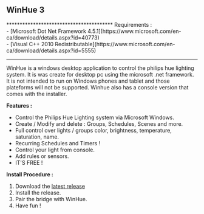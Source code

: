 <h2>WinHue 3</h2>
****************************************
Requirements : <br/>
- [Microsoft Dot Net Framework 4.5.1](https://www.microsoft.com/en-ca/download/details.aspx?id=40773) <br/>
- [Visual C++ 2010 Redistributable](https://www.microsoft.com/en-ca/download/details.aspx?id=5555)<br/>

****************************************

WinHue is a windows desktop application to control the philips hue lighting system. It is was create for desktop pc using the microsoft .net framework. It is not intended to run on Windows phones and tablet and those plateforms will not be supported. Winhue also has a console version that comes with the installer. 

<b>Features : </b>

- Control the Philips Hue Lighting system via Microsoft Windows.
- Create / Modify and delete : Groups, Schedules, Scenes and more.
- Full control over lights / groups color, brightness, temperature, saturation, name.
- Recurring Schedules and Timers !
- Control your light from console.
- Add rules or sensors.
- IT'S FREE !

<b>Install Procedure :</b>

1. Download the [latest release](https://github.com/Hyrules/WinHue3/releases/download/beta_15/WinHue.3.BETA.15.Setup.exe)
2. Install the release.
3. Pair the bridge with WinHue.
4. Have fun !
